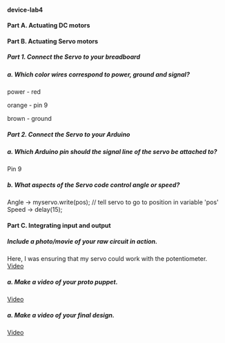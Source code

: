 #### device-lab4

#### Part A. Actuating DC motors

#### Part B. Actuating Servo motors

##### Part 1. Connect the Servo to your breadboard

##### a. Which color wires correspond to power, ground and signal?

power - red

orange - pin 9

brown - ground

##### Part 2. Connect the Servo to your Arduino

##### a. Which Arduino pin should the signal line of the servo be attached to?

Pin 9

##### b. What aspects of the Servo code control angle or speed?

Angle -> myservo.write(pos);              // tell servo to go to position in variable 'pos'
Speed -> delay(15);  

#### Part C. Integrating input and output

##### Include a photo/movie of your raw circuit in action.

Here, I was ensuring that my servo could work with the potentiometer.
[Video](https://youtu.be/s2cM595MkJg)

##### a. Make a video of your proto puppet.

[Video](https://youtu.be/hNpPezwgUPA)

##### a. Make a video of your final design.

[Video](https://youtu.be/CrL7Q7SFJ4M)
